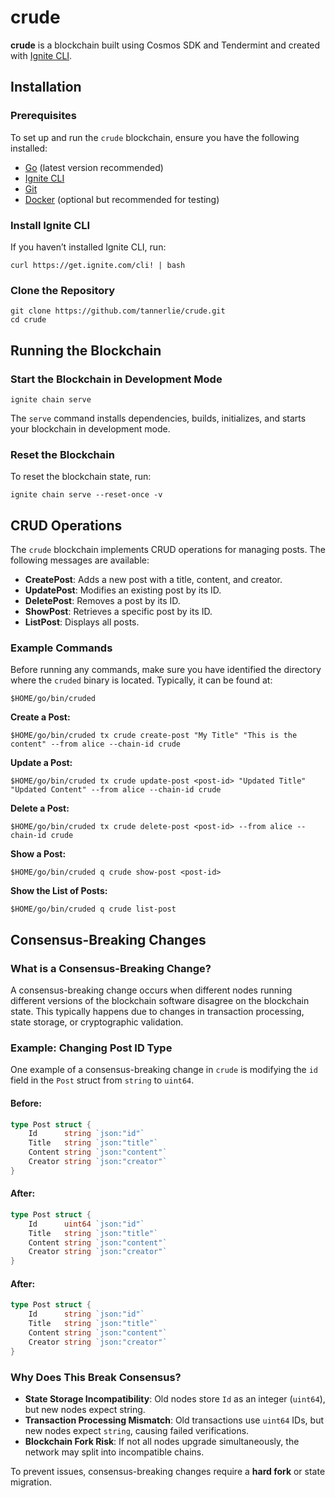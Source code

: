 # crude

**crude** is a blockchain built using Cosmos SDK and Tendermint and created with [Ignite CLI](https://ignite.com/cli).

## Installation

### Prerequisites
To set up and run the `crude` blockchain, ensure you have the following installed:

- [Go](https://go.dev/doc/install) (latest version recommended)
- [Ignite CLI](https://ignite.com/cli)
- [Git](https://git-scm.com/downloads)
- [Docker](https://www.docker.com/get-started) (optional but recommended for testing)

### Install Ignite CLI
If you haven’t installed Ignite CLI, run:
```
curl https://get.ignite.com/cli! | bash
```

### Clone the Repository
```
git clone https://github.com/tannerlie/crude.git
cd crude
```

## Running the Blockchain

### Start the Blockchain in Development Mode
```
ignite chain serve
```

The `serve` command installs dependencies, builds, initializes, and starts your blockchain in development mode.

### Reset the Blockchain
To reset the blockchain state, run:
```
ignite chain serve --reset-once -v
```

## CRUD Operations
The `crude` blockchain implements CRUD operations for managing posts. The following messages are available:

- **CreatePost**: Adds a new post with a title, content, and creator.
- **UpdatePost**: Modifies an existing post by its ID.
- **DeletePost**: Removes a post by its ID.
- **ShowPost**: Retrieves a specific post by its ID.
- **ListPost**: Displays all posts.

### Example Commands

Before running any commands, make sure you have identified the directory where the `cruded` binary is located. Typically, it can be found at:
```
$HOME/go/bin/cruded
```

**Create a Post:**
```
$HOME/go/bin/cruded tx crude create-post "My Title" "This is the content" --from alice --chain-id crude
```

**Update a Post:**
```
$HOME/go/bin/cruded tx crude update-post <post-id> "Updated Title" "Updated Content" --from alice --chain-id crude
```

**Delete a Post:**
```
$HOME/go/bin/cruded tx crude delete-post <post-id> --from alice --chain-id crude
```

**Show a Post:**
```
$HOME/go/bin/cruded q crude show-post <post-id>
```

**Show the List of Posts:**
```
$HOME/go/bin/cruded q crude list-post
```

## Consensus-Breaking Changes
### What is a Consensus-Breaking Change?
A consensus-breaking change occurs when different nodes running different versions of the blockchain software disagree on the blockchain state. This typically happens due to changes in transaction processing, state storage, or cryptographic validation.

### Example: Changing Post ID Type
One example of a consensus-breaking change in `crude` is modifying the `id` field in the `Post` struct from `string` to `uint64`.

#### Before:
```go
type Post struct {
    Id      string `json:"id"`
    Title   string `json:"title"`
    Content string `json:"content"`
    Creator string `json:"creator"`
}
```

#### After:
```go
type Post struct {
    Id      uint64 `json:"id"`
    Title   string `json:"title"`
    Content string `json:"content"`
    Creator string `json:"creator"`
}
```

#### After:
```go
type Post struct {
    Id      string `json:"id"`
    Title   string `json:"title"`
    Content string `json:"content"`
    Creator string `json:"creator"`
}
```

### Why Does This Break Consensus?
- **State Storage Incompatibility**: Old nodes store `Id` as an integer (`uint64`), but new nodes expect string.
- **Transaction Processing Mismatch**: Old transactions use `uint64` IDs, but new nodes expect `string`, causing failed verifications.
- **Blockchain Fork Risk**: If not all nodes upgrade simultaneously, the network may split into incompatible chains.

To prevent issues, consensus-breaking changes require a **hard fork** or state migration.
